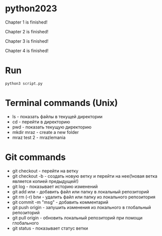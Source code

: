# python2023
Chapter 1 is finished!

Chapter 2 is finished!

Chapter 3 is finished!

Chapter 4 is finished!
# Run
```
python3 script.py
```
# Terminal commands (Unix)
- ls - показать файлы в текущей директории
- cd <path> - перейти в директорию 
- pwd - показать текущую директорию
- mkdir mraz - create a new folder
- mraz test 2 - mrazlemania
# Git commands
- git checkout - перейти на ветку
- git checkout -b - создать новую ветку и перейти на нее(!новая ветка является копией предыдущей!)
- git log - показывает историю изменений
- git add <file> или <folder> - добавить файл или папку в локальный репозиторий
- git rm (-r) <file> bли <folder> - удалить файл или папку из локального репозитория
- git commit -m "msg" - добавить комментарий
- git push origin <global branch name> - запушить изменения из локального в глобальный репозиторий
- git pull origin <global branch name> - обновить локальный репозиторий при помощи глобального
- git status - показывает статус ветки
